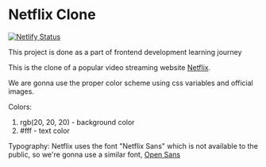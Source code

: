# Netflix Clone
[![Netlify Status](https://api.netlify.com/api/v1/badges/8486d16f-f537-472c-940b-7a374d28da93/deploy-status)](https://app.netlify.com/sites/preeflix/deploys)

This project is done as a part of frontend development learning journey

This is the clone of a popular video streaming website [Netflix](https://netflix.com/browse).

We are gonna use the proper color scheme using css variables and official images.

Colors:

1. rgb(20, 20, 20) - background color
2. #fff - text color

Typography:
Netflix uses the font "Netflix Sans" which is not available to the public, so we're gonna use a similar font, [Open Sans](https://fonts.google.com/specimen/Open+Sans)
